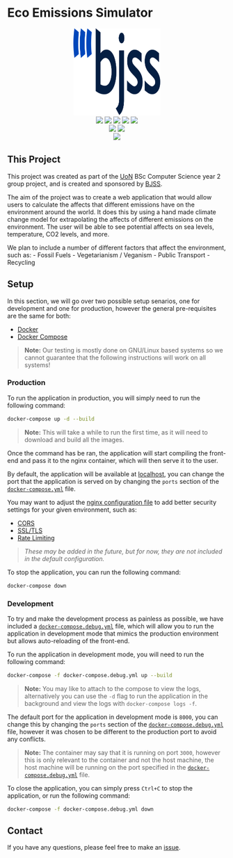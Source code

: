 # Eco Emissions Simulator
<div align="center">
    <img src="assets/BJSS-Logo-Blue&Navy-RGB.svg" width="200" height="200" alt="Eco Emissions Simulator">
    <br>
    <img src="https://img.shields.io/badge/-Node.js-3776AB?style=flat&logo=Node.js&logoColor=white" \>
    <img src="https://img.shields.io/badge/React.js-3776AB.svg?logo=react&amp;logoColor=white" \>
    <img src="https://img.shields.io/badge/Docker-3776AB.svg?logo=docker&amp;logoColor=white" \>
    <img src="https://img.shields.io/badge/Mocha-3776AB.svg?logo=Mocha&amp;logoColor=white" \>
    <img src="https://img.shields.io/badge/Chai-3776AB.svg?logo=Chai&amp;logoColor=white" \>
    <br>
    <img src="https://github.com/UoNTeam22/Eco-Emissions-Sim/actions/workflows/back-tests.yml/badge.svg">
    <img src="https://github.com/UoNTeam22/Eco-Emissions-Sim/actions/workflows/front-tests.yml/badge.svg">
    <br>
    <a href="LICENSE"><img src="https://img.shields.io/badge/License-GPL%203.0-02B302?style=flat"></a>
</div>

## This Project
This project was created as part of the [UoN](https://www.nottingham.ac.uk/) BSc Computer Science year 2 group project, and is created and sponsored by [BJSS](https://bjss.com). 

The aim of the project was to create a web application that would allow users to calculate the affects that different emissions have on the environment around the world. It does this by using a hand made climate change model for extrapolating the affects of different emissions on the environment. The user will be able to see potential affects on sea levels, temperature, CO2 levels, and more.

We plan to include a number of different factors that affect the environment, such as:
    - Fossil Fuels
    - Vegetarianism / Veganism
    - Public Transport
    - Recycling

## Setup

In this section, we will go over two possible setup senarios, one for development and one for production, however the general pre-requisites are the same for both:

- [Docker](https://www.docker.com/)
- [Docker Compose](https://docs.docker.com/compose/)

> **Note:** Our testing is mostly done on GNU/Linux based systems so we cannot guarantee that the following instructions will work on all systems!

### Production

To run the application in production, you will simply need to run the following command:

```bash
docker-compose up -d --build
```

> **Note:** This will take a while to run the first time, as it will need to download and build all the images.

Once the command has be ran, the application will start compiling the front-end and pass it to the nginx container, which will then serve it to the user.

By default, the application will be available at [localhost](http://localhost), you can change the port that the application is served on by changing the `ports` section of the [`docker-compose.yml`](docker-compose.yml) file.

You may want to adjust the [nginx configuration file](nginx/live.conf) to add better security settings for your given environment, such as:

- [CORS](https://developer.mozilla.org/en-US/docs/Web/HTTP/CORS)
- [SSL/TLS](https://en.wikipedia.org/wiki/Transport_Layer_Security)
- [Rate Limiting](https://en.wikipedia.org/wiki/Rate_limiting)

> _These may be added in the future, but for now, they are not included in the default configuration._

To stop the application, you can run the following command:

```bash
docker-compose down
```

### Development

To try and make the development process as painless as possible, we have included a [`docker-compose.debug.yml`](docker-compose.debug.yml) file, which will allow you to run the application in development mode that mimics the production environment but allows auto-reloading of the front-end.

To run the application in development mode, you will need to run the following command:

```bash
docker-compose -f docker-compose.debug.yml up --build
```
> **Note:** You may like to attach to the compose to view the logs, alternatively you can use the `-d` flag to run the application in the background and view the logs with `docker-compose logs -f`.

The default port for the application in development mode is `8000`, you can change this by changing the `ports` section of the [`docker-compose.debug.yml`](docker-compose.debug.yml) file, however it was chosen to be different to the production port to avoid any conflicts.

> **Note:** The container may say that it is running on port `3000`, however this is only relevant to the container and not the host machine, the host machine will be running on the port specified in the [`docker-compose.debug.yml`](docker-compose.debug.yml) file.

To close the application, you can simply press `Ctrl+C` to stop the application, or run the following command:

```bash
docker-compose -f docker-compose.debug.yml down
```

## Contact
If you have any questions, please feel free to make an [issue](https://github.com/UoNTeam22/Eco-Emissions-Sim/issues).
